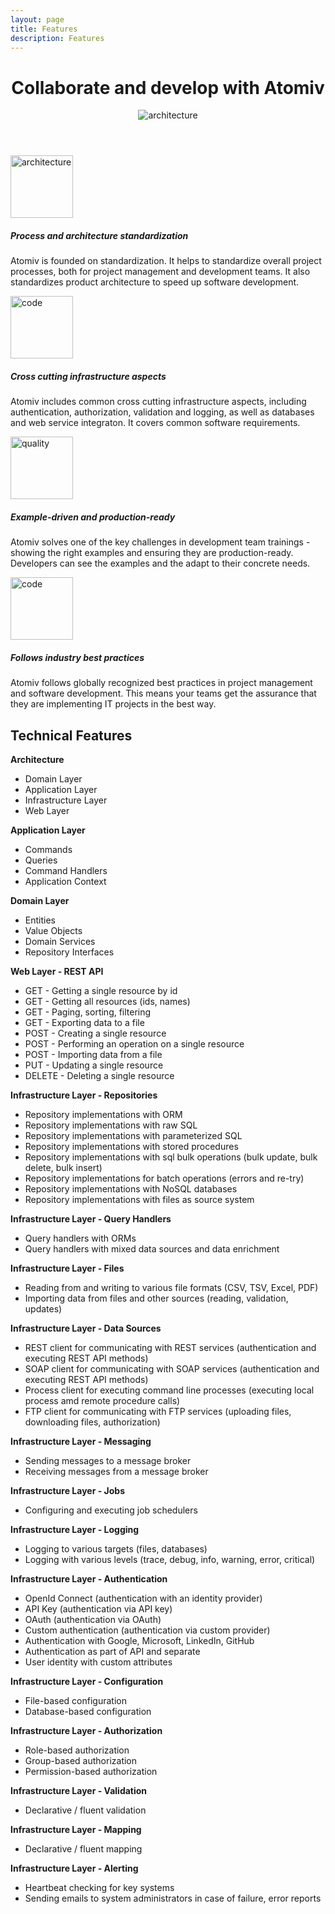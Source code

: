 ```yaml
---
layout: page
title: Features
description: Features
---
```



<!-- Banner -->
<header class="ov-banner">
    <div class="container">
        <!-- <div> -->
            <!-- How Atomiv simplifies complex projects / detangles -->
            <!-- helps teams coolaborate / commuincate / work together -->
            <!-- How Atomiv demystifies complex projects -->
            <!-- Collaborate and develop with Atomiv -->
            <!-- Atomiv helps you collaborate on and develop great IT projects -->
            <h1>Collaborate and develop with Atomiv</h1>
            <div class="d-flex justify-content-center">
                <figure class="figure-features">
                    <img height="" width="" src="{{ site.url }}/img/features/feat0.svg" alt="architecture"	class="img-fluid">
                </figure>
            </div>
        <!-- </div> -->
    </div>
</header>



<!-- Promo / Benefits -->
<article class="ov-benefits22">
    <div class="container">
        <!-- row 1 -->
        <div class="row ov-benefits-row ov-padding-row">
            <div class="col-12 col-md-4 order-md-1 col-img-12">
                <img height="100" width="100" src="{{ site.url }}/img/features/feat1b.svg" alt="architecture"
                class="img-fluid w-100 benefits-img">
            </div>
            <div class="col-12 col-md-8 order-md-0 col-text-1">
                <h5>Process and architecture standardization</h5>
                <p>Atomiv is founded on standardization. It helps to standardize overall project processes, both for project management and development teams. It also standardizes product architecture to speed up software development.  </p>
            </div>
        </div>
        <!-- row 2 -->
        <div class="row ov-benefits-row ov-padding-row">
            <div class="col-12 col-md-4 order-0 col-img-22">
                <img height="100" width="100" src="{{ site.url }}/img/features/feat2.svg" alt="code" class="img-fluid w-100 benefits-img">
            </div>
            <div class="col-12 col-md-8 order-1 col-text-2">
                <h5>Cross cutting infrastructure aspects</h5>
                <p>Atomiv includes common cross cutting infrastructure aspects, including authentication, authorization, validation and logging, as well as databases and web service integraton. It covers common software requirements.</p>
            </div>
        </div>				
        <!-- row 3 pb-0 -->
        <div class="row ov-benefits-row ov-padding-row">
            <div class="col-12 col-md-4 order-md-1 col-img-12">
                <img height="100" width="100" src="{{ site.url }}/img/features/feat3.svg" alt="quality" class="img-fluid w-100 benefits-img">
            </div>
            <div class="col-12 col-md-8 order-md-0 col-text-1">
                <h5>Example-driven and production-ready</h5>
                <p>Atomiv solves one of the key challenges in development team trainings - showing the right examples and ensuring they are production-ready. Developers can see the examples and the adapt to their concrete needs.</p>
            </div>
        </div>
        <!-- row 3 -->
        <div class="row ov-benefits-row ov-padding-row">
            <div class="col-12 col-md-4 order-0 col-img-22">
                <img height="100" width="100" src="{{ site.url }}/img/features/feat4.svg" alt="code" class="img-fluid w-100 benefits-img">
            </div>
            <div class="col-12 col-md-8 order-1 col-text-2">
                <h5>Follows industry best practices</h5>
                <p>Atomiv follows globally recognized best practices in project management and software development. This means your teams get the assurance that they are implementing IT projects in the best way.</p>
            </div>
        </div>
    </div> 
</article>


<div class="container">

<h2>Technical Features</h2>

<b>Architecture</b>

<ul>
<li>Domain Layer</li>
<li>Application Layer</li>
<li>Infrastructure Layer</li>
<li>Web Layer</li>
</ul>

<b>Application Layer</b>

<ul>
<li>Commands</li>
<li>Queries</li>
<li>Command Handlers</li>
<li>Application Context</li>
</ul>

<b>Domain Layer</b>

<ul>
<li>Entities</li>
<li>Value Objects</li>
<li>Domain Services</li>
<li>Repository Interfaces</li>
</ul>

<b>Web Layer - REST API</b>

<ul>
<li>GET - Getting a single resource by id</li>
<li>GET - Getting all resources (ids, names)</li>
<li>GET - Paging, sorting, filtering</li>
<li>GET - Exporting data to a file</li>
<li>POST - Creating a single resource</li>
<li>POST - Performing an operation on a single resource</li>
<li>POST - Importing data from a file</li>
<li>PUT - Updating a single resource</li>
<li>DELETE - Deleting a single resource</li>
</ul>

<b>Infrastructure Layer - Repositories</b>

<ul>
<li>Repository implementations with ORM</li>
<li>Repository implementations with raw SQL</li>
<li>Repository implementations with parameterized SQL</li>
<li>Repository implementations with stored procedures</li>
<li>Repository implementations with sql bulk operations (bulk update, bulk delete, bulk insert)</li>
<li>Repository implementations for batch operations (errors and re-try)</li>
<li>Repository implementations with NoSQL databases</li>
<li>Repository implementations with files as source system</li>
</ul>

<b>Infrastructure Layer - Query Handlers</b>

<ul>
<li>Query handlers with ORMs</li>
<li>Query handlers with mixed data sources and data enrichment</li>
</ul>

<b>Infrastructure Layer - Files</b>

<ul>
<li>Reading from and writing to various file formats (CSV, TSV, Excel, PDF)</li>
<li>Importing data from files and other sources (reading, validation, updates)</li>
</ul>

<b>Infrastructure Layer - Data Sources</b>

<ul>
<li>REST client for communicating with REST services (authentication and executing REST API methods)</li>
<li>SOAP client for communicating with SOAP services (authentication and executing REST API methods)</li>
<li>Process client for executing command line processes (executing local process amd remote procedure calls)</li>
<li>FTP client for communicating with FTP services (uploading files, downloading files, authorization)</li>
</ul>

<b>Infrastructure Layer - Messaging</b>

<ul>
<li>Sending messages to a message broker</li>
<li>Receiving messages from a message broker</li>
</ul>

<b>Infrastructure Layer - Jobs</b>

<ul>
<li>Configuring and executing job schedulers</li>
</ul>

<b>Infrastructure Layer - Logging</b>

<ul>
<li>Logging to various targets (files, databases)</li>
<li>Logging with various levels (trace, debug, info, warning, error, critical)</li>
</ul>

<b>Infrastructure Layer - Authentication</b>

<ul>
<li>OpenId Connect (authentication with an identity provider)</li>
<li>API Key (authentication via API key)</li>
<li>OAuth (authentication via OAuth)</li>
<li>Custom authentication (authentication via custom provider)</li>
<li>Authentication with Google, Microsoft, LinkedIn, GitHub</li>
<li>Authentication as part of API and separate</li>
<li>User identity with custom attributes</li>
</ul>

<b>Infrastructure Layer - Configuration</b>

<ul>
<li>File-based configuration</li>
<li>Database-based configuration</li>
</ul>

<b>Infrastructure Layer - Authorization</b>

<ul>
<li>Role-based authorization</li>
<li>Group-based authorization</li>
<li>Permission-based authorization</li>
</ul>

<b>Infrastructure Layer - Validation</b>

<ul>
<li>Declarative / fluent validation</li>
</ul>

<b>Infrastructure Layer - Mapping</b>

<ul>
<li>Declarative / fluent mapping</li>
</ul>

<b>Infrastructure Layer - Alerting</b>

<ul>
<li>Heartbeat checking for key systems</li>
<li>Sending emails to system administrators in case of failure, error reports</li>
</ul>

</div>






<!--

Asynchronous Processing
Queues - Taking jobs
Producer-consumer pattern
This is useful for cases when we have a service and accept long-running requests

Push notifications - Notifying status
When job finishes, notify clients

-->


<!-- TODO: VC: Adding in details regarding the templates -->

<!--
TEMPLATES

These would be row-based, including title, paragraph and then a screencast, and it would also link to the menu items

Backend (screencast: installing and running template in Visual Studio, shows Swagger)
Frontend (screencast: installing and running template in Visual Studio Code, shows screen)
QA (screencast: installing and running template in Visual Studio, shows Test Explorer)
DevOps (future)
PM (future)
BA (future)
Process (screencast: viewing/downloading the templates for documents/process)
-->


